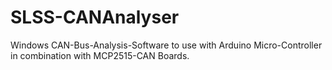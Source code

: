 # SLSS-CANAnalyser
Windows CAN-Bus-Analysis-Software to use with Arduino Micro-Controller in combination with MCP2515-CAN Boards.  
